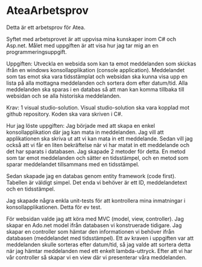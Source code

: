 # AteaArbetsprov
Detta är ett arbetsprov för Atea.

Syftet med arbetsprovet är att uppvisa mina kunskaper inom C# och Asp.net.
Målet med uppgiften är att visa hur jag tar mig an en programmeringsuppgift.

Uppgiften:
Utveckla en websida som kan ta emot meddelanden som skickas ifrån en windows konsollapplikation (console application). 
Meddelandet som tas emot ska vara tidsstämplat och websidan ska kunna visa upp en lista på alla mottagna meddelanden och
sortera dom efter datum/tid.
Alla meddelanden ska sparas i en databas så att man kan komma tillbaka till websidan och se alla historiska meddelanden.

Krav:
1 visual studio-solution.
Visual studio-solution ska vara kopplad mot github repository.
Koden ska vara skriven i C#.

Hur jag löste uppgiften:
Jag började med att skapa en enkel konsollapplikation där jag kan mata in meddelanden. Jag vill att applikationen ska skriva 
ut att vi kan mata in ett meddelande. Sedan vill jag också att vi får en liten bekräftelse när vi har matat in ett meddelande
och det har sparats i databasen. Jag skapade 2 metoder för detta. En metod som tar emot meddelanden och sätter en tidsstämpel, 
och en metod som sparar meddelandet tillsammans med en tidsstämpel.

Sedan skapade jag en databas genom entity framework (code first). 
Tabellen är väldigt simpel. Det enda vi behöver är ett ID, meddelandetext och en tidsstämpel.

Jag skapade några enkla unit-tests för att kontrollera mina inmatningar i konsollapplikationen. Detta för ev test.

För websidan valde jag att köra med MVC (model, view, controller).
Jag skapar en Ado.net model ifrån databasen vi konstruerade tidigare. 
Jag skapar en controller som hämtar den informationen vi behöver ifrån databasen (meddelandet med tidsstämpel).
Ett av kraven i uppgiften var att meddelanden skulle sorteras efter datum/tid, så jag valde att sortera detta när jag hämtar 
meddelanden med ett enkelt lambda-uttryck.
Efter att vi har vår controller så skapar vi en view där vi presenterar våra meddelanden.

